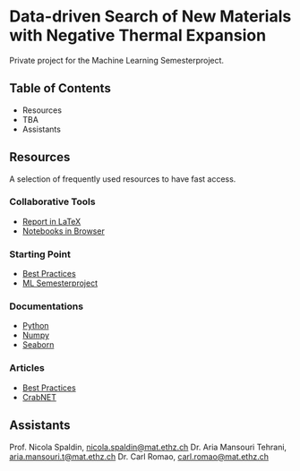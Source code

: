 # Data-driven Search of New Materials with Negative Thermal Expansion

Private project for the Machine Learning Semesterproject. 


## Table of Contents
* Resources
* TBA
* Assistants

## Resources

A selection of frequently used resources to have fast access.

### Collaborative Tools
* [Report in LaTeX](https://www.overleaf.com/read/rjbwvysrhfhz)
* [Notebooks in Browser](https://drive.google.com/drive/folders/1n_Mab_i13UA38stfVH10k3T27M9zX1DX?usp=sharing)

### Starting Point
* [Best Practices](https://github.com/anthony-wang/BestPractices)
* [ML Semesterproject](https://github.com/jessica-ri/NTE-ML_Semesterporject)

### Documentations
* [Python](https://docs.python.org/3/)
* [Numpy](https://numpy.org/doc/1.23/)
* [Seaborn](https://seaborn.pydata.org/tutorial.html)

### Articles
* [Best Practices](https://pubs.acs.org/doi/10.1021/acs.chemmater.0c01907#)
* [CrabNET](https://www.nature.com/articles/s41524-021-00545-1)

## Assistants
Prof. Nicola Spaldin, [nicola.spaldin@mat.ethz.ch](mailto:nicola.spaldin@mat.ethz.ch)
Dr. Aria Mansouri Tehrani, [aria.mansouri.t@mat.ethz.ch](mailto:aria.mansouri.t@mat.ethz.ch)
Dr. Carl Romao, [carl.romao@mat.ethz.ch](mailto:carl.romao@mat.ethz.ch)
